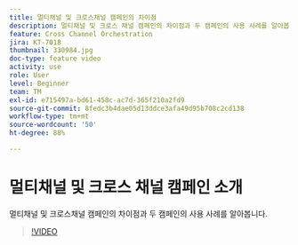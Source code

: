 ```yaml
---
title: 멀티채널 및 크로스채널 캠페인의 차이점
description: 멀티채널 및 크로스 채널 캠페인의 차이점과 두 캠페인의 사용 사례를 알아봅니다.
feature: Cross Channel Orchestration
jira: KT-7018
thumbnail: 330984.jpg
doc-type: feature video
activity: use
role: User
level: Beginner
team: TM
exl-id: e715497a-bd61-458c-ac7d-365f210a2fd9
source-git-commit: 8fedc3b4dae05d13ddce3afa49d95b708c2cd138
workflow-type: tm+mt
source-wordcount: '50'
ht-degree: 88%

---
```


# 멀티채널 및 크로스 채널 캠페인 소개

멀티채널 및 크로스채널 캠페인의 차이점과 두 캠페인의 사용 사례를 알아봅니다.

>[!VIDEO](https://video.tv.adobe.com/v/330984?quality=12&learn=on)
